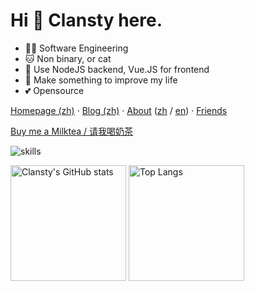 # Hi 👋 Clansty here.

- 👩‍💻 Software Engineering
- 🐱 Non binary, or cat
- 📝 Use NodeJS backend, Vue.JS for frontend
- 🌟 Make something to improve my life
- 💕 Opensource

[Homepage (zh)](https://nyac.at) · [Blog (zh)](https://nyac.at) · [About](https://nyac.at/about) ([zh](https://nyac.at/about?lang=zh) / [en](https://nyac.at/about?lang=en)) · [Friends](https://nyac.at/friends)

[Buy me a Milktea / 请我喝奶茶](https://nyac.at/donate)

![skills](https://skillicons.dev/icons?i=activitypub,bash,cs,cloudflare,css,docker,dotnet,electron,express,fediverse,git,github,githubactions,html,js,linux,md,mongodb,nextjs,nodejs,ps,postgres,pr,prisma,py,raspberrypi,react,redis,regex,rocket,rust,sass,sqlite,stackoverflow,sentry,tauri,ts,visualstudio,vscode,vue,workers)

<img src="https://github-readme-stats-one-bice.vercel.app/api?username=clansty&count_private=true&theme=calm&show_icons=true&include_all_commits=true&role=OWNER,ORGANIZATION_MEMBER,COLLABORATOR" alt="Clansty's GitHub stats" height="185px" /> <img src="https://github-readme-stats-one-bice.vercel.app/api/top-langs/?username=clansty&layout=compact&langs_count=8&theme=calm&role=OWNER,ORGANIZATION_MEMBER" alt="Top Langs" height="185px" />
